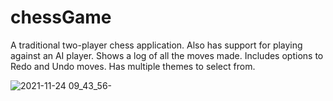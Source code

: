 # chessGame
  
  A traditional two-player chess application. Also has support for playing against an AI player. 
  Shows a log of all the moves made. Includes options to Redo and Undo moves. 
  Has multiple themes to select from.







![2021-11-24 09_43_56-](https://user-images.githubusercontent.com/68000433/143174066-80e3006f-3ad7-495a-a584-2369cf1a88ea.png)
